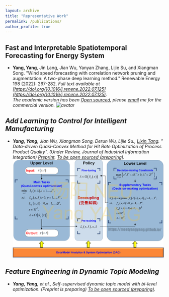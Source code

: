 ```yaml
---
layout: archive
title: "Representative Work"
permalink: /publications/
author_profile: true
---
```


## Fast and Interpretable Spatiotemporal Forecasting for Energy System
* **Yang, Yang**, Jin Lang, Jian Wu, Yanyan Zhang, Lijie Su, and Xiangman Song. "Wind speed forecasting with correlation network pruning and augmentation: A two-phase deep learning method." Renewable Energy 198 (2022): 267-282. <i> Full text available at [https://doi.org/10.1016/j.renene.2022.07.125](https://doi.org/10.1016/j.renene.2022.07.125).  
The academic version has been [Open sourced](https://github.com/meetyangyang/A-Novel-Correlation-optimized-Deep-Learning-Method-for-Wind-Speed-Forecast), please [email](yang_cmu@icloud.com) me for the commercial version.
![avatar](/images/cv2.png) 
## Add Learning to Control for Intelligent Manufacturing
* **Yang, Yang**, Jian Wu, Xiangman Song, Derun Wu, Lijie Su., [Lixin Tang](https://scholar.google.com/citations?hl=en&user=qCz1I68AAAAJ). " Data-driven Quasi-Convex Method for Hit Rate Optimization of Process Product Quality". (Under Review, Journal of Industrial Information Integration) [Preprint](
https://doi.org/10.48550/arXiv.2305.20003).  [To be open sourced (preparing)](https://github.com/meetyangyang/).
![avatar](/images/cv4.png)
## Feature Engineering in Dynamic Topic Modeling
* **Yang, Yang**, et al., Self-supervised dynamic topic model with bi-level optimization.  (Preprint is preparing)
 [To be open sourced (preparing)](https://github.com/meetyangyang/NMF).

<!-- {% if author.googlescholar %}
  You can also find my articles on <u><a href="{{author.googlescholar}}">my Google Scholar profile</a>.</u>
{% endif %}

{% include base_path %}

{% for post in site.publications reversed %}
  {% include archive-single.html %}
{% endfor %} -->
